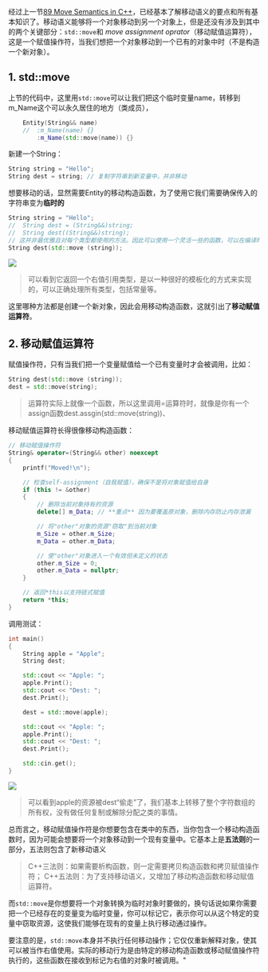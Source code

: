 经过上一节[89 Move Semantics in C++](89%20Move%20Semantics%20in%20C++.md)，已经基本了解移动语义的要点和所有基本知识了。移动语义能够将一个对象移动到另一个对象上，但是还没有涉及到其中的两个关键部分：`std::move`和 *move assignment oprator*（移动赋值运算符），这是一个赋值操作符，当我们想把一个对象移动到一个已有的对象中时（不是构造一个新对象）。
## 1. std::move

上节的代码中，这里用`std::move`可以让我们把这个临时变量name，转移到m_Name这个可以永久居住的地方（类成员），
```cpp
	Entity(String&& name)
	//	:m_Name(name) {}
		:m_Name(std::move(name)) {} 
```

新建一个String：
```cpp
String string = "Hello";
String dest = string; // 复制字符串到新变量中，并非移动
```
想要移动的话，显然需要Entity的移动构造函数，为了使用它我们需要确保传入的字符串变为**临时的**

```cpp
String string = "Hello";
// 	String dest = (String&&)string;
// 	String dest((String&&)string);
// 这并非最优雅且对每个类型都使用的方法。因此可以使用一个灵活一些的函数，可以在编译时用auto找出输入的类型
String dest(std::move (string));
```

![](Pasted%20image%2020230812225450.png)
> 可以看到它返回一个右值引用类型，是以一种很好的模板化的方式来实现的，可以正确处理所有类型，包括常量等。

这里哪种方法都是创建一个新对象，因此会用移动构造函数，这就引出了**移动赋值运算符**。

## 2. 移动赋值运算符

赋值操作符，只有当我们把一个变量赋值给一个已有变量时才会被调用，比如：

```cpp
String dest(std::move (string));
dest = std::move(string);
```
> 运算符实际上就像一个函数，所以这里调用=运算符时，就像是你有一个assign函数dest.assgin(std::move(string))、

移动赋值运算符长得很像移动构造函数：

```cpp
// 移动赋值操作符
String& operator=(String&& other) noexcept
{
    printf("Moved!\n");

    // 检查self-assignment（自我赋值），确保不是将对象赋值给自身
    if (this != &other) 
    {
        // 删除当前对象持有的资源 
        delete[] m_Data; // **重点** 因为要覆盖原对象，删除内存防止内存泄漏

        // 将"other"对象的资源"窃取"到当前对象
        m_Size = other.m_Size;
        m_Data = other.m_Data;

        // 使"other"对象进入一个有效但未定义的状态
        other.m_Size = 0;
        other.m_Data = nullptr;
    }

    // 返回*this以支持链式赋值
    return *this;
}

```

调用测试：

```cpp
int main()
{
	String apple = "Apple";
	String dest;

	std::cout << "Apple: ";
	apple.Print();
	std::cout << "Dest: ";
	dest.Print();

	dest = std::move(apple);

	std::cout << "Apple: ";
	apple.Print();
	std::cout << "Dest: ";
	dest.Print();

	std::cin.get();
}
```

![](Pasted%20image%2020230812233014.png)
> 可以看到apple的资源被dest“偷走”了，我们基本上转移了整个字符数组的所有权，没有做任何复制或解除分配之类的事情。

总而言之，移动赋值操作符是你想要包含在类中的东西，当你包含一个移动构造函数时，因为可能会想要将一个对象移动到一个现有变量中。它基本上是**五法则**的一部分，五法则包含了新移动语义
> C++三法则：如果需要析构函数，则一定需要拷贝构造函数和拷贝赋值操作符；
> C++五法则：为了支持移动语义，又增加了移动构造函数和移动赋值运算符。

而`std::move`是你想要将一个对象转换为临时对象时要做的，换句话说如果你需要把一个已经存在的变量变为临时变量，你可以标记它，表示你可以从这个特定的变量中窃取资源，这使我们能够在现有的变量上执行移动通过操作。

要注意的是，`std::move`本身并不执行任何移动操作；它仅仅重新解释对象，使其可以被当作右值使用。实际的移动行为是由特定的移动构造函数或移动赋值操作符执行的，这些函数在接收到标记为右值的对象时被调用。"